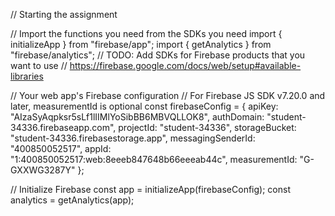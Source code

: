 // Starting the assignment 

// Import the functions you need from the SDKs you need
import { initializeApp } from "firebase/app";
import { getAnalytics } from "firebase/analytics";
// TODO: Add SDKs for Firebase products that you want to use
// https://firebase.google.com/docs/web/setup#available-libraries

// Your web app's Firebase configuration
// For Firebase JS SDK v7.20.0 and later, measurementId is optional
const firebaseConfig = {
  apiKey: "AIzaSyAqpksr5sLf1lIIMlYoSibBB6MBVQLLOK8",
  authDomain: "student-34336.firebaseapp.com",
  projectId: "student-34336",
  storageBucket: "student-34336.firebasestorage.app",
  messagingSenderId: "400850052517",
  appId: "1:400850052517:web:8eeeb847648b66eeeab44c",
  measurementId: "G-GXXWG3287Y"
};

// Initialize Firebase
const app = initializeApp(firebaseConfig);
const analytics = getAnalytics(app);